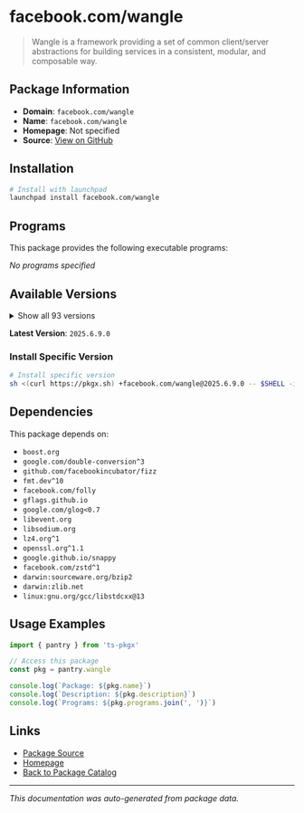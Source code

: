 # facebook.com/wangle

> Wangle is a framework providing a set of common client/server abstractions for building services in a consistent, modular, and composable way.

## Package Information

- **Domain**: `facebook.com/wangle`
- **Name**: `facebook.com/wangle`
- **Homepage**: Not specified
- **Source**: [View on GitHub](https://github.com/pkgxdev/pantry/tree/main/projects/facebook.com/wangle/package.yml)

## Installation

```bash
# Install with launchpad
launchpad install facebook.com/wangle
```

## Programs

This package provides the following executable programs:

*No programs specified*

## Available Versions

<details>
<summary>Show all 93 versions</summary>

- `2025.6.9.0`, `2025.6.2.0`, `2025.6.16.0`, `2025.5.5.0`, `2025.5.26.0`
- `2025.5.19.0`, `2025.5.12.0`, `2025.4.7.0`, `2025.4.28.0`, `2025.4.21.0`
- `2025.4.14.0`, `2025.3.31.0`, `2025.3.3.0`, `2025.3.24.0`, `2025.3.17.0`
- `2025.3.10.0`, `2025.2.3.0`, `2025.2.24.0`, `2025.2.17.0`, `2025.2.10.0`
- `2025.1.6.0`, `2025.1.27.0`, `2025.1.20.0`, `2025.1.13.0`, `2024.9.30.0`
- `2024.9.23.0`, `2024.9.2.0`, `2024.9.16.0`, `2024.8.5.0`, `2024.8.26.0`
- `2024.8.19.0`, `2024.8.12.0`, `2024.7.8.0`, `2024.7.29.0`, `2024.7.22.0`
- `2024.7.15.0`, `2024.7.1.0`, `2024.6.24.0`, `2024.6.17.0`, `2024.6.10.0`
- `2024.5.6.0`, `2024.5.27.0`, `2024.5.20.0`, `2024.5.2.0`, `2024.5.13.0`
- `2024.4.8.0`, `2024.4.29.0`, `2024.4.22.0`, `2024.4.15.0`, `2024.4.1.0`
- `2024.3.4.0`, `2024.3.25.0`, `2024.3.18.0`, `2024.3.11.0`, `2024.2.5.0`
- `2024.2.26.0`, `2024.2.19.0`, `2024.2.12.0`, `2024.12.9.0`, `2024.12.30.0`
- `2024.12.23.0`, `2024.12.2.0`, `2024.12.16.0`, `2024.11.4.0`, `2024.11.25.0`
- `2024.11.18.0`, `2024.11.11.0`, `2024.10.7.0`, `2024.10.28.0`, `2024.10.21.0`
- `2024.10.14.0`, `2024.1.8.0`, `2024.1.29.0`, `2024.1.22.0`, `2024.1.15.0`
- `2024.1.1.0`, `2023.9.4.0`, `2023.9.25.0`, `2023.9.18.0`, `2023.9.11.0`
- `2023.12.4.0`, `2023.12.25.0`, `2023.12.18.0`, `2023.12.11.0`, `2023.11.6.0`
- `2023.11.27.0`, `2023.11.20.0`, `2023.11.13.0`, `2023.10.9.0`, `2023.10.30.0`
- `2023.10.23.0`, `2023.10.2.0`, `2023.10.16.0`

</details>

**Latest Version**: `2025.6.9.0`

### Install Specific Version

```bash
# Install specific version
sh <(curl https://pkgx.sh) +facebook.com/wangle@2025.6.9.0 -- $SHELL -i
```

## Dependencies

This package depends on:

- `boost.org`
- `google.com/double-conversion^3`
- `github.com/facebookincubator/fizz`
- `fmt.dev^10`
- `facebook.com/folly`
- `gflags.github.io`
- `google.com/glog<0.7`
- `libevent.org`
- `libsodium.org`
- `lz4.org^1`
- `openssl.org^1.1`
- `google.github.io/snappy`
- `facebook.com/zstd^1`
- `darwin:sourceware.org/bzip2`
- `darwin:zlib.net`
- `linux:gnu.org/gcc/libstdcxx@13`

## Usage Examples

```typescript
import { pantry } from 'ts-pkgx'

// Access this package
const pkg = pantry.wangle

console.log(`Package: ${pkg.name}`)
console.log(`Description: ${pkg.description}`)
console.log(`Programs: ${pkg.programs.join(', ')}`)
```

## Links

- [Package Source](https://github.com/pkgxdev/pantry/tree/main/projects/facebook.com/wangle/package.yml)
- [Homepage](#)
- [Back to Package Catalog](../package-catalog.md)

---

*This documentation was auto-generated from package data.*
